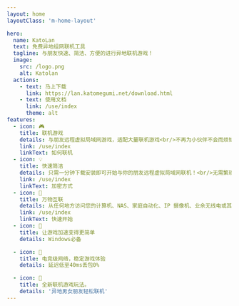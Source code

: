 ```yaml
---
layout: home
layoutClass: 'm-home-layout'

hero:
  name: KatoLan
  text: 免费异地组网联机工具
  tagline: 与朋友快速、简洁、方便的进行异地联机游戏！
  image:
    src: /logo.png
    alt: Katolan
  actions:
    - text: 马上下载
      link: https://lan.katomegumi.net/download.html
    - text: 使用文档
      link: /use/index
      theme: alt
features:
  - icon: 🎮
    title: 联机游戏
    details: 与朋友远程虚拟局域网游戏，适配大量联机游戏<br/>不再为小伙伴不会而烦恼
    link: /use/index
    linkText: 如何联机
  - icon: 💡
    title: 快速简洁
    details: 只需一分钟下载安装即可开始与你的朋友远程虚拟局域网联机！<br/>无需繁琐配置！
    link: /use/index
    linkText: 加密方式
  - icon: 📖
    title: 万物互联
    details: 从任何地方访问您的计算机、NAS、家庭自动化、IP 摄像机、业余无线电或其他设备<br/>方便地共享文件和数据，设备组网必备！
    link: /use/index
    linkText: 快速开始
  - icon: 🧰
    title: 让游戏加速变得更简单
    details: Windows必备

  - icon: 🐞
    title: 电竞级网络，稳定游戏体验
    details: 延迟低至40ms丢包0%

  - icon: 💯
    title: 全新联机游戏玩法。
    details: '异地男女朋友轻松联机'
---
```


<style>
/*爱的魔力转圈圈*/
.m-home-layout .image-src:hover {
  transform: translate(-50%, -50%) rotate(666turn);
  transition: transform 59s 1s cubic-bezier(0.3, 0, 0.8, 1);
}

.m-home-layout .details small {
  opacity: 0.8;
}

.m-home-layout .item:last-child .details {
  display: flex;
  justify-content: flex-end;
  align-items: end;
}
  .title :nth-child(1) {
    /* pointer-events: auto; */
    display: none;
}
  table{
    margin:auto;
  }
</style>
